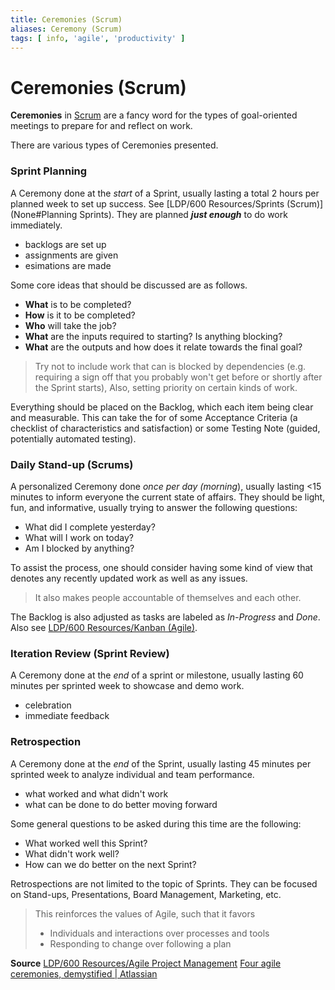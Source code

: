 ```yaml
---
title: Ceremonies (Scrum)
aliases: Ceremony (Scrum)
tags: [ info, 'agile', 'productivity' ]
---
```

# Ceremonies (Scrum)
**Ceremonies** in [Scrum](None) are a fancy word for the types of goal-oriented meetings to prepare for and reflect on work.

There are various types of Ceremonies presented.

### Sprint Planning
A Ceremony done at the *start* of a Sprint, usually lasting a total 2 hours per planned week to set up success. See [LDP/600 Resources/Sprints (Scrum)](None#Planning Sprints). They are planned ***just enough*** to do work immediately.
- backlogs are set up
- assignments are given
- esimations are made

Some core ideas that should be discussed are as follows.
- **What** is to be completed?
- **How** is it to be completed?
- **Who** will take the job?
- **What** are the inputs required to starting? Is anything blocking?
- **What** are the outputs and how does it relate towards the final goal?

> Try not to include work that can is blocked by dependencies (e.g. requiring a sign off that you probably won't get before or shortly after the Sprint starts), Also, setting priority on certain kinds of work.

Everything should be placed on the Backlog, which each item being clear and measurable. This can take the for of some Acceptance Criteria (a checklist of characteristics and satisfaction) or some Testing Note (guided, potentially automated testing).

### Daily Stand-up (Scrums)
A personalized Ceremony done *once per day (morning*), usually lasting <15 minutes to inform everyone the current state of affairs. They should be light, fun, and informative, usually trying to answer the following questions:
- What did I complete yesterday?
- What will I work on today?
- Am I blocked by anything?

To assist the process, one should consider having some kind of view that denotes any recently updated work as well as any issues.

> It also makes people accountable of themselves and each other.

The Backlog is also adjusted as tasks are labeled as *In-Progress* and *Done*. Also see [LDP/600 Resources/Kanban (Agile)](None).

### Iteration Review (Sprint Review)
A Ceremony done at the *end* of a sprint or milestone, usually lasting 60 minutes per sprinted week to showcase and demo work.
- celebration
- immediate feedback

### Retrospection
A Ceremony done at the *end* of the Sprint, usually lasting 45 minutes per sprinted week to analyze individual and team performance.
- what worked and what didn't work
- what can be done to do better moving forward

Some general questions to be asked during this time are the following:
- What worked well this Sprint?
- What didn't work well?
- How can we do better on the next Sprint?

Retrospections are not limited to the topic of Sprints. They can be focused on Stand-ups, Presentations, Board Management, Marketing, etc.

> This reinforces the values of Agile, such that it favors
> - Individuals and interactions over processes and tools
> - Responding to change over following a plan

**Source**
[LDP/600 Resources/Agile Project Management](None)
[Four agile ceremonies, demystified | Atlassian](https://www.atlassian.com/agile/scrum/ceremonies)